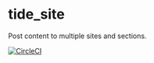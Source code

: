 # tide_site
Post content to multiple sites and sections.

[![CircleCI](https://circleci.com/gh/dpc-sdp/tide_site.svg?style=svg&circle-token=ee83834a70ce9ebad6fe586bbe0f365dfcc8d4e1)](https://circleci.com/gh/dpc-sdp/tide_site)
